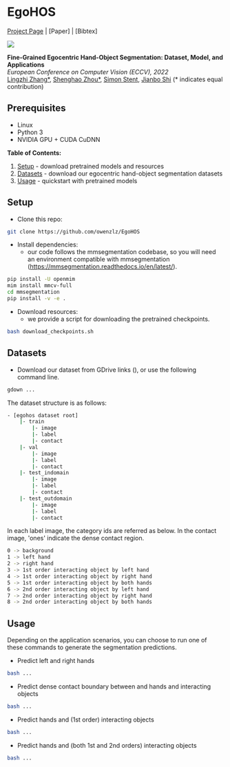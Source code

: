 # EgoHOS
[Project Page](https://chail.github.io/latent-composition/) |  [Paper] | [Bibtex]

<img src="https://github.com/owenzlz/EgoHOS/blob/main/stitch.gif"/>

**Fine-Grained Egocentric Hand-Object Segmentation: Dataset, Model, and Applications**\
*European Conference on Computer Vision (ECCV), 2022*\
[Lingzhi Zhang*](https://owenzlz.github.io/), [Shenghao Zhou*](https://scholar.google.com/citations?user=kWdwbUYAAAAJ&hl=en), [Simon Stent](https://scholar.google.com/citations?user=f3aij5UAAAAJ&hl=en), [Jianbo Shi](https://www.cis.upenn.edu/~jshi/) (* indicates equal contribution)

## Prerequisites
- Linux
- Python 3
- NVIDIA GPU + CUDA CuDNN

**Table of Contents:**<br>
1. [Setup](#setup) - download pretrained models and resources
2. [Datasets](#datasets) - download our egocentric hand-object segmentation datasets
3. [Usage](#pretrained) - quickstart with pretrained models<br>


## Setup
- Clone this repo:
```bash
git clone https://github.com/owenzlz/EgoHOS
```

- Install dependencies:
	- our code follows the mmsegmentation codebase, so you will need an environment compatible with mmsegmentation (https://mmsegmentation.readthedocs.io/en/latest/).
```bash
pip install -U openmim
mim install mmcv-full
cd mmsegmentation
pip install -v -e .
```

- Download resources:
	- we provide a script for downloading the pretrained checkpoints. 
```bash
bash download_checkpoints.sh
```


## Datasets
- Download our dataset from GDrive links (), or use the following command line.
```bash
gdown ...
```

The dataset structure is as follows: 
```bash
- [egohos dataset root]
    |- train
        |- image
        |- label
        |- contact
    |- val 
        |- image
        |- label
        |- contact
    |- test_indomain
        |- image
        |- label
        |- contact
    |- test_outdomain
        |- image
        |- label
        |- contact
```

In each label image, the category ids are referred as below. In the contact image, 'ones' indicate the dense contact region.  
```bash
0 -> background
1 -> left hand
2 -> right hand
3 -> 1st order interacting object by left hand
4 -> 1st order interacting object by right hand
5 -> 1st order interacting object by both hands
6 -> 2nd order interacting object by left hand
7 -> 2nd order interacting object by right hand
8 -> 2nd order interacting object by both hands
```

## Usage

Depending on the application scenarios, you can choose to run one of these commands to generate the segmentation predictions. 

- Predict left and right hands
```bash
bash ...
```

- Predict dense contact boundary between and hands and interacting objects
```bash
bash ...
```

- Predict hands and (1st order) interacting objects 
```bash
bash ...
```

- Predict hands and (both 1st and 2nd orders) interacting objects 
```bash
bash ...
```
